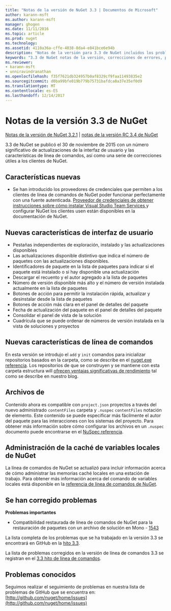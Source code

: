 ```yaml
---
title: "Notas de la versión de NuGet 3.3 | Documentos de Microsoft"
author: karann-msft
ms.author: karann-msft
manager: ghogen
ms.date: 11/11/2016
ms.topic: article
ms.prod: nuget
ms.technology: 
ms.assetid: 4110a36a-cffe-4038-8da4-e841bce6e94b
description: "Notas de la versión para 3.3 de NuGet incluidos los problemas conocidos, correcciones de errores, las funciones agregadas y dcr."
keywords: "3.3 de NuGet notas de la versión, correcciones de errores, problemas, conocidos agregan características, DCR"
ms.reviewer:
- karann-msft
- unniravindranathan
ms.openlocfilehash: f35f7621db324957b0af8329cf9faa11493835e2
ms.sourcegitcommit: d0ba99bfe019b779b75731bafdca8a37e35ef0d9
ms.translationtype: MT
ms.contentlocale: es-ES
ms.lasthandoff: 12/14/2017
---
```

# <a name="nuget-33-release-notes"></a>Notas de la versión 3.3 de NuGet

[Notas de la versión de NuGet 3.2.1](../release-notes/nuget-3.2.1.md) | [notas de la versión RC 3.4 de NuGet](../release-notes/nuget-3.4-RC.md)

3.3 de NuGet se publicó el 30 de noviembre de 2015 con un número significativo de actualizaciones de la interfaz de usuario y las características de línea de comandos, así como una serie de correcciones útiles a los clientes de NuGet.

## <a name="new-features"></a>Características nuevas

* Se han introducido los proveedores de credenciales que permiten a los clientes de línea de comandos de NuGet poder funcionar perfectamente con una fuente autenticada. [Proveedor de credenciales de obtener instrucciones sobre cómo instalar Visual Studio Team Services ](../API/nuget-exe-Credential-Providers.md) y configurar NuGet los clientes usen están disponibles en la documentación de NuGet.

## <a name="new-user-interface-features"></a>Nuevas características de interfaz de usuario

* Pestañas independientes de exploración, instalado y las actualizaciones disponibles
* Las actualizaciones disponible distintivo que indica el número de paquetes con las actualizaciones disponibles.
* Identificadores de paquete en la lista de paquetes para indicar si el paquete está instalado o si hay disponible una actualización
* Descargar el recuento y el autor agregado a la lista de paquetes
* Número de versión disponible más alto y el número de versión instalada actualmente en la lista de paquetes
* Botones de acción para permitir la instalación rápida, actualizar y desinstalar desde la lista de paquetes
* Botones de acción más clara en el panel de detalles del paquete
* Fecha de actualización del paquete en el panel de detalles del paquete
* Consolidar el panel de vista de la solución
* Cuadrícula que se puede ordenar de números de versión instalada en la vista de soluciones y proyectos

## <a name="new-command-line-features"></a>Nuevas características de línea de comandos

En esta versión se introdujo el `add` y `init` comandos para inicializar repositorios basados en la carpeta, como se describe en el [nuget.exe referencia](../tools/nuget-exe-cli-reference.md). Los repositorios de que se construyen y se mantiene con esta carpeta estructura will [ofrecen ventajas significativas de rendimiento](http://blog.nuget.org/20150922/Accelerate-Package-Source.html) tal como se describe en nuestro blog.

## <a name="contentfiles"></a>Archivos de

Contenido ahora es compatible con `project.json` proyectos a través del nuevo administrado `contentFiles` carpeta y `.nuspec` `contentFiles` notación de elemento.  Este contenido se puede especificar más fácilmente el autor del paquete para las interacciones con los sistemas del proyecto.  Para obtener más información sobre cómo configurar los archivos en un `.nuspec` documento puede encontrarse en el [NuSpec referencia](../schema/nuspec.md).

## <a name="nuget-locals-cache-management"></a>Administración de la caché de variables locales de NuGet

La línea de comandos de NuGet se actualizó para incluir información acerca de cómo administrar las memorias caché locales en una estación de trabajo.  Para obtener más información acerca del comando de variables locales está disponible en la [referencia de línea de comandos de NuGet](../tools/cli-ref-locals.md).

## <a name="fixed-issues"></a>Se han corregido problemas

**Problemas importantes**

* Compatibilidad restaurada de línea de comandos de NuGet para la restauración de paquetes con un archivo de solución en Mono - [1543](https://github.com/NuGet/Home/issues/1543)

La lista completa de los problemas que se ha trabajado en la versión 3.3 se encontrará en GitHub en la [hito 3.3](https://github.com/NuGet/Home/issues?q=is%3Aissue+milestone%3A3.3.0+is%3Aclosed).

La lista de problemas corregidos en la versión de línea de comandos 3.3 se registran en el [3.3 hito de línea de comandos](https://github.com/NuGet/Home/issues?q=is%3Aissue+is%3Aclosed+milestone%3A3.3.0-commandline).

## <a name="known-issues"></a>Problemas conocidos

Seguimos realizar el seguimiento de problemas en nuestra lista de problemas de GitHub que se encuentra en: [http://github.com/nuget/home/issues](http://github.com/nuget/home/issues)